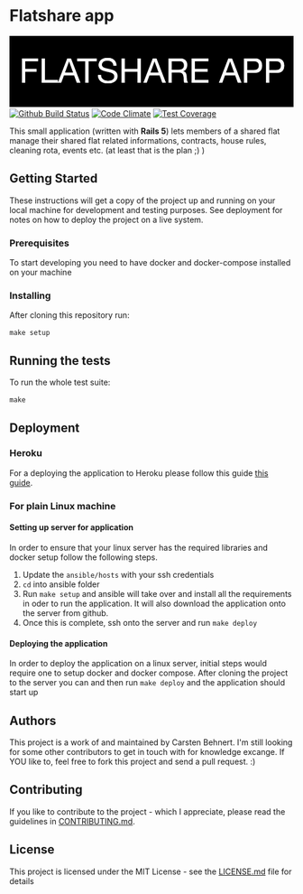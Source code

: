 # Flatshare app
![logo](./docs/logo.png)
[![Github Build Status](https://github.com/casi/flatshare_app/workflows/ci/badge.svg)](https://github.com/casi/flatshare_app/workflows/ci/badge.svg)
[![Code Climate](https://codeclimate.com/github/casi/flatshare_app/badges/gpa.svg)](https://codeclimate.com/github/casi/flatshare_app)
[![Test Coverage](https://codeclimate.com/github/casi/flatshare_app/badges/coverage.svg)](https://codeclimate.com/github/casi/flatshare_app/coverage)

This small application (written with **Rails 5**) lets members of a shared flat manage their shared flat related informations, contracts, house rules, cleaning rota, events etc. (at least that is the plan ;) )

## Getting Started

These instructions will get a copy of the project up and running on your local machine for development and testing purposes. See deployment for notes on how to deploy the project on a live system.

### Prerequisites

To start developing you need to have docker and docker-compose installed on your machine

### Installing

After cloning this repository run:

```
make setup
```

## Running the tests

To run the whole test suite:

```
make
```

## Deployment

### Heroku
For a deploying the application to Heroku please follow this guide [this guide](https://devcenter.heroku.com/articles/getting-started-with-rails4#deploy-your-application-to-heroku).

### For plain Linux machine
#### Setting up server for application
In order to ensure that your linux server has the required libraries and docker setup follow the following steps.
1. Update the `ansible/hosts` with your ssh credentials
2. `cd` into ansible folder
3. Run `make setup` and ansible will take over and install all the requirements in oder to run the application. It will also download the application onto the server from github.
4. Once this is complete, ssh onto the server and run `make deploy`

#### Deploying the application
In order to deploy the application on a linux server, initial steps would require one to setup docker and docker compose. After cloning the project to the server you can and then run `make deploy` and the application should start up

## Authors

This project is a work of and maintained by Carsten Behnert. I'm still looking for some other contributors to get in touch with for knowledge excange. If YOU like to, feel free to fork this project and send a pull request. :)

## Contributing

If you like to contribute to the project - which I appreciate, please read the guidelines in [CONTRIBUTING.md](CONTRIBUTING.md).

## License

This project is licensed under the MIT License - see the [LICENSE.md](LICENSE.md) file for details
